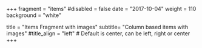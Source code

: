+++
fragment = "items"
#disabled = false
date = "2017-10-04"
weight = 110
background = "white"

title = "Items Fragment with images"
subtitle= "Column based items with images"
#title_align = "left" # Default is center, can be left, right or center
+++
